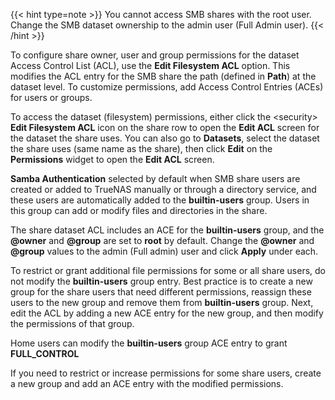 &NewLine;

{{< hint type=note >}}
You cannot access SMB shares with the root user. Change the SMB dataset ownership to the admin user (Full Admin user).
{{< /hint >}}

To configure share owner, user and group permissions for the dataset Access Control List (ACL), use the **Edit Filesystem ACL** option.
This modifies the ACL entry for the SMB share the path (defined in **Path**) at the dataset level.
To customize permissions, add Access Control Entries (ACEs) for users or groups.

To access the dataset (filesystem) permissions, either click the <<span class="material-icons">security</span>> **Edit Filesystem ACL** icon on the share row to open the **Edit ACL** screen for the dataset the share uses.
You can also go to **Datasets**, select the dataset the share uses (same name as the share), then click **Edit** on the **Permissions** widget to open the **Edit ACL** screen.

**Samba Authentication** selected by default when SMB share users are created or added to TrueNAS manually or through a directory service, and these users are automatically added to the **builtin-users** group.
Users in this group can add or modify files and directories in the share.

The share dataset ACL includes an ACE for the **builtin-users** group, and the **@owner** and **@group** are set to **root** by default.
Change the **@owner** and **@group** values to the admin (Full admin) user and click **Apply** under each.

To restrict or grant additional file permissions for some or all share users, do not modify the **builtin-users** group entry.
Best practice is to create a new group for the share users that need different permissions, reassign these users to the new group and remove them from **builtin-users** group.
Next, edit the ACL by adding a new ACE entry for the new group, and then modify the permissions of that group.

Home users can modify the **builtin-users** group ACE entry to grant **FULL_CONTROL**

If you need to restrict or increase permissions for some share users, create a new group and add an ACE entry with the modified permissions.
